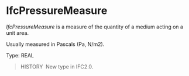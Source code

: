 IfcPressureMeasure
==================

_IfcPressureMeasure_ is a measure of the quantity of a medium acting on a unit area.

Usually measured in Pascals (Pa, N/m2).

Type: REAL

> HISTORY&nbsp; New type in IFC2.0.
